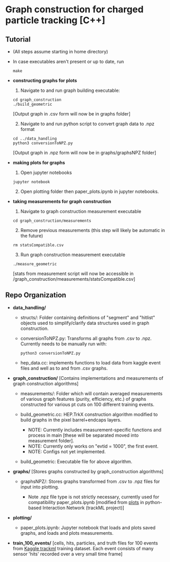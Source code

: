 # Graph construction for charged particle tracking [C++]

## Tutorial
- (All steps assume starting in home directory)
- In case executables aren't present or up to date, run
  ```
  make
  ```
- **constructing graphs for plots**

  1) Navigate to and run graph building executable:
  ```
  cd graph_construction
  ./build_geometric
  ```
  [Output graph in .csv form will now be in graphs folder]

  2) Navigate to and run python script to convert graph data to .npz format
  ```
  cd ../data_handling
  python3 conversionToNPZ.py
  ```
  [Output graph in .npz form will now be in graphs/graphsNPZ folder]

- **making plots for graphs**

  1) Open jupyter notebooks
  ```
  jupyter notebook
  ```
  2) Open plotting folder then paper_plots.ipynb in jupyter notebooks.

- **taking measurements for graph construction**

  1) Navigate to graph construction measurement executable
  ```
  cd graph_construction/measurements
  ```
  2) Remove previous measurements (this step will likely be automatic in the future)
  ```
  rm statsCompatible.csv
  ```
  3) Run graph construction measurement executable
  ```
  ./measure_geometric
  ```
  [stats from measurement script will now be accessible in /graph_construction/measurements/statsCompatible.csv]

## Repo Organization
- **data_handling/**
  - structs/: Folder containing definitions of "segment" and "hitlist" objects used to simplify/clarify data structures used in graph construction.

  - conversionToNPZ.py: Transforms all graphs from .csv to .npz. Currently needs to be manually run with:
    ```
    python3 conversionToNPZ.py
    ```

  - hep_data.cc: implements functions to load data from kaggle event files and well as to and from .csv graphs.
- **graph_construction/** [Contains implementations and measurements of graph construction algorithms]
  - measurements/: Folder which will contain averaged measurements of various graph features (purity, efficiency, etc.) of graphs constructed for various pt cuts on 100 different training events.

  - build_geometric.cc: HEP.TrkX construction algorithm modified to build graphs in the pixel barrel+endcaps layers.
    - NOTE: Currently includes measurement-specific functions and process in main [these will be separated moved into measurement folder].
    - NOTE: Currently only works on "evtid = 1000", the first event.
    - NOTE: Configs not yet implemented.
  - build_geometric: Executable file for above algorithm.

- **graphs/**
  [Stores graphs constructed by graph_construction algorithms]
  - graphsNPZ/: Stores graphs transformed from .csv to .npz files for input into plotting.

    - Note .npz file type is not strictly necessary, currently used for compatibility paper_plots.ipynb [modified from [plots](https://github.com/GageDeZoort/interaction_network_paper/blob/pytorch_geometric/plotting/paper_plots.ipynb) in python-based Interaction Network (trackML project)]
- **plotting/**
  - paper_plots.ipynb: Jupyter notebook that loads and plots saved graphs, and loads and plots measurements.
- **train_100_events/**
  [cells, hits, particles, and truth files for 100 events from [Kaggle trackml](https://www.kaggle.com/c/trackml-particle-identification) training dataset. Each event consists of many sensor 'hits' recorded over a very small time frame]
